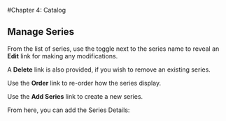 #Chapter 4: Catalog
## Manage Series

From the list of series, use the toggle next to the series name to reveal an **Edit** link for making any modifications. 

A **Delete** link is also provided, if you wish to remove an existing series.

Use the **Order** link to re-order how the series display.

Use the **Add Series** link to create a new series.

From here, you can add the Series Details:

